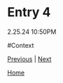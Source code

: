 # Entry 4
2.25.24
10:50PM

#Context

[Previous](entry03.md) | [Next](entry05.md)

[Home](../README.md)
